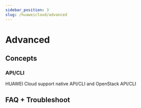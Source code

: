 ```yaml
---
sidebar_position: 3
slug: /huaweicloud/advanced
---
```


# Advanced

## Concepts

### API/CLI

HUAWEI Cloud support native API/CLI and OpenStack API/CLI

## FAQ + Troubleshoot